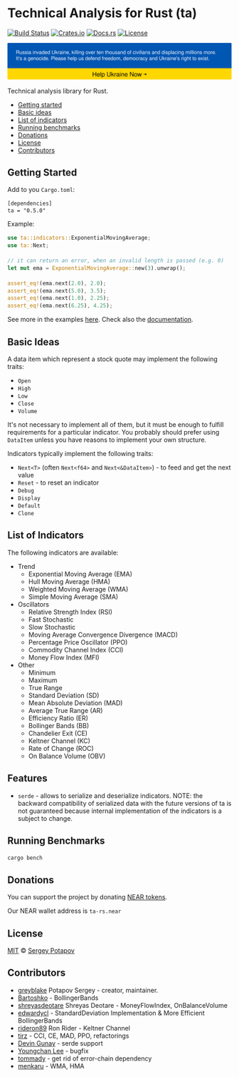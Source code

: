 # Technical Analysis for Rust (ta)

[![Build Status](https://img.shields.io/travis/greyblake/ta-rs)](https://travis-ci.org/greyblake/ta-rs)
[![Crates.io](https://img.shields.io/crates/v/ta)](https://crates.io/crates/ta)
[![Docs.rs](https://docs.rs/ta/badge.svg)](https://docs.rs/ta)
[![License](https://img.shields.io/crates/l/ta)](https://raw.githubusercontent.com/greyblake/ta-rs/master/LICENSE)

[![Stand With Ukraine](https://raw.githubusercontent.com/vshymanskyy/StandWithUkraine/main/banner2-direct.svg)](https://stand-with-ukraine.pp.ua/)

Technical analysis library for Rust.

* [Getting started](#getting-started)
* [Basic ideas](#basic-ideas)
* [List of indicators](#list-of-indicators)
* [Running benchmarks](#running-benchmarks)
* [Donations](#donations)
* [License](#license)
* [Contributors](#contributors)

## Getting Started

Add to you `Cargo.toml`:
```
[dependencies]
ta = "0.5.0"
```

Example:

```rust
use ta::indicators::ExponentialMovingAverage;
use ta::Next;

// it can return an error, when an invalid length is passed (e.g. 0)
let mut ema = ExponentialMovingAverage::new(3).unwrap();

assert_eq!(ema.next(2.0), 2.0);
assert_eq!(ema.next(5.0), 3.5);
assert_eq!(ema.next(1.0), 2.25);
assert_eq!(ema.next(6.25), 4.25);
```

See more in the examples [here](https://github.com/greyblake/ta-rs/tree/master/examples).
Check also the [documentation](https://docs.rs/ta).

## Basic Ideas

A data item which represent a stock quote may implement the following traits:

* `Open`
* `High`
* `Low`
* `Close`
* `Volume`

It's not necessary to implement all of them, but it must be enough to fulfill requirements for a particular indicator.
You probably should prefer using `DataItem` unless you have reasons to implement your own structure.

Indicators typically implement the following traits:

* `Next<T>` (often `Next<f64>` and `Next<&DataItem>`) - to feed and get the next value
* `Reset` - to reset an indicator
* `Debug`
* `Display`
* `Default`
* `Clone`

## List of Indicators

The following indicators are available:

* Trend
  * Exponential Moving Average (EMA)
  * Hull Moving Average (HMA)
  * Weighted Moving Average (WMA)
  * Simple Moving Average (SMA)
* Oscillators
  * Relative Strength Index (RSI)
  * Fast Stochastic
  * Slow Stochastic
  * Moving Average Convergence Divergence (MACD)
  * Percentage Price Oscillator (PPO)
  * Commodity Channel Index (CCI)
  * Money Flow Index (MFI)
* Other
  * Minimum
  * Maximum
  * True Range
  * Standard Deviation (SD)
  * Mean Absolute Deviation (MAD)
  * Average True Range (AR)
  * Efficiency Ratio (ER)
  * Bollinger Bands (BB)
  * Chandelier Exit (CE)
  * Keltner Channel (KC)
  * Rate of Change (ROC)
  * On Balance Volume (OBV)


## Features

* `serde` - allows to serialize and deserialize indicators. NOTE: the backward compatibility of serialized
data with the future versions of ta is not guaranteed because internal implementation of the indicators is a subject to change.

## Running Benchmarks

```
cargo bench
```

## Donations

You can support the project by donating [NEAR tokens](https://near.org).

Our NEAR wallet address is `ta-rs.near`


## License

[MIT](https://github.com/greyblake/ta-rs/blob/master/LICENSE) © [Sergey Potapov](http://greyblake.com/)


## Contributors

- [greyblake](https://github.com/greyblake) Potapov Sergey - creator, maintainer.
- [Bartoshko](https://github.com/Bartoshko) - BollingerBands
- [shreyasdeotare](https://github.com/shreyasdeotare) Shreyas Deotare - MoneyFlowIndex, OnBalanceVolume
- [edwardycl](https://github.com/edwardycl) - StandardDeviation Implementation & More Efficient BollingerBands
- [rideron89](https://github.com/rideron89) Ron Rider - Keltner Channel
- [tirz](https://github.com/tirz) - CCI, CE, MAD, PPO, refactorings
- [Devin Gunay](https://github.com/dgunay) - serde support
- [Youngchan Lee](https://github.com/edwardycl) - bugfix
- [tommady](https://github.com/tommady) - get rid of error-chain dependency
- [menkaru](https://github.com/menkaru) - WMA, HMA
